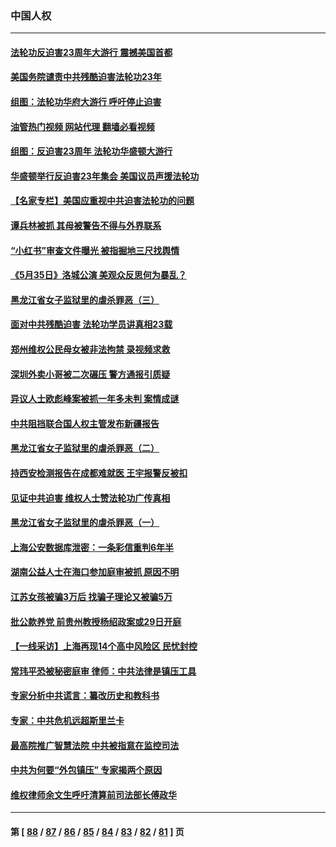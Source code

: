 ### 中国人权
---
#### [法轮功反迫害23周年大游行 震撼美国首都](../../pages/ncid278/n13786701.md?07221645) 
#### [美国务院谴责中共残酷迫害法轮功23年](../../pages/ncid278/n13786585.md?07221645) 
#### [组图：法轮功华府大游行 呼吁停止迫害](../../pages/ncid278/n13786519.md?07221645) 
#### [油管热门视频 网站代理 翻墙必看视频](http://209.222.30.114:81/youtube.html?07221645)
#### [组图：反迫害23周年 法轮功华盛顿大游行](../../pages/ncid278/n13786433.md?07221645) 
#### [华盛顿举行反迫害23年集会 美国议员声援法轮功](../../pages/ncid278/n13786399.md?07221645) 
#### [【名家专栏】美国应重视中共迫害法轮功的问题](../../pages/ncid278/n13785713.md?07221645) 
#### [谭兵林被抓 其母被警告不得与外界联系](../../pages/ncid278/n13785964.md?07221645) 
#### [“小红书”审查文件曝光 被指掘地三尺找舆情](../../pages/ncid278/n13785746.md?07221645) 
#### [《5月35日》洛城公演 美观众反思何为暴乱？](../../pages/ncid278/n13785743.md?07221645) 
#### [黑龙江省女子监狱里的虐杀罪恶（三）](../../pages/ncid278/n13784732.md?07221645) 
#### [面对中共残酷迫害 法轮功学员讲真相23载](../../pages/ncid278/n13785367.md?07221645) 
#### [郑州维权公民母女被非法拘禁 录视频求救](../../pages/ncid278/n13785440.md?07221645) 
#### [深圳外卖小哥被二次碾压 警方通报引质疑](../../pages/ncid278/n13785234.md?07221645) 
#### [异议人士欧彪峰案被抓一年多未判 案情成谜](../../pages/ncid278/n13785054.md?07221645) 
#### [中共阻挡联合国人权主管发布新疆报告](../../pages/ncid278/n13784940.md?07221645) 
#### [黑龙江省女子监狱里的虐杀罪恶（二）](../../pages/ncid278/n13783691.md?07221645) 
#### [持西安检测报告在成都难就医 王宇报警反被扣](../../pages/ncid278/n13784058.md?07221645) 
#### [见证中共迫害 维权人士赞法轮功广传真相](../../pages/ncid278/n13783984.md?07221645) 
#### [黑龙江省女子监狱里的虐杀罪恶（一）](../../pages/ncid278/n13780871.md?07221645) 
#### [上海公安数据库泄密：一条彩信重判6年半](../../pages/ncid278/n13781753.md?07221645) 
#### [湖南公益人士在海口参加庭审被抓 原因不明](../../pages/ncid278/n13783643.md?07221645) 
#### [江苏女孩被骗3万后 找骗子理论又被骗5万](../../pages/ncid278/n13783623.md?07221645) 
#### [批公款养党 前贵州教授杨绍政案或29日开庭](../../pages/ncid278/n13782827.md?07221645) 
#### [【一线采访】上海再现14个高中风险区 民忧封控](../../pages/ncid278/n13782770.md?07221645) 
#### [常玮平恐被秘密庭审 律师：中共法律是镇压工具](../../pages/ncid278/n13782253.md?07221645) 
#### [专家分析中共谎言：纂改历史和教科书](../../pages/ncid278/n13781542.md?07221645) 
#### [专家：中共危机远超斯里兰卡](../../pages/ncid278/n13782248.md?07221645) 
#### [最高院推广智慧法院 中共被指意在监控司法](../../pages/ncid278/n13781949.md?07221645) 
#### [中共为何要“外包镇压” 专家揭两个原因](../../pages/ncid278/n13781906.md?07221645) 
#### [维权律师余文生呼吁清算前司法部长傅政华](../../pages/ncid278/n13781829.md?07221645) 

---
#### 第 [ [88](./88.md?07221645) / [87](./87.md?07221645) / [86](./86.md?07221645) / [85](./85.md?07221645) / [84](./84.md?07221645) / [83](./83.md?07221645) / [82](./82.md?07221645) / [81](./81.md?07221645) ] 页
